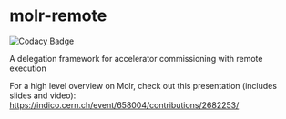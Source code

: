 # molr-remote

[![Codacy Badge](https://api.codacy.com/project/badge/Grade/0158f5fd2de44a3db54f387096a4476a)](https://app.codacy.com/app/yassine-kr/molr-remote?utm_source=github.com&utm_medium=referral&utm_content=molr/molr-remote&utm_campaign=badger)

A delegation framework for accelerator commissioning with remote execution

For a high level overview on Molr, check out this presentation (includes slides and video): https://indico.cern.ch/event/658004/contributions/2682253/
